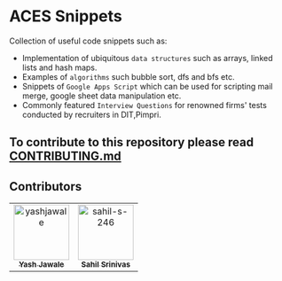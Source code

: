 # ACES Snippets
Collection of useful code snippets such as:
- Implementation of ubiquitous ```data structures``` such as arrays, linked lists and hash maps.
- Examples of ```algorithms``` such bubble sort, dfs and bfs etc.
- Snippets of ```Google Apps Script``` which can be used for scripting mail merge, google sheet data manipulation etc.
- Commonly featured ```Interview Questions``` for renowned firms' tests conducted by recruiters in DIT,Pimpri.

## To contribute to this repository please read [CONTRIBUTING.md](https://github.com/acesdit/snippets/blob/main/CONTRIBUTING.md)

## Contributors

<!-- readme: collaborators,contributors -start -->
<table>
<tr>
    <td align="center">
        <a href="https://github.com/yashjawale">
            <img src="https://avatars.githubusercontent.com/u/63059729?v=4" width="100;" alt="yashjawale"/>
            <br />
            <sub><b>Yash Jawale</b></sub>
        </a>
    </td>
    <td align="center">
        <a href="https://github.com/sahil-s-246">
            <img src="https://avatars.githubusercontent.com/u/97866494?v=4" width="100;" alt="sahil-s-246"/>
            <br />
            <sub><b>Sahil Srinivas</b></sub>
        </a>
    </td></tr>
</table>
<!-- readme: collaborators,contributors -end -->
